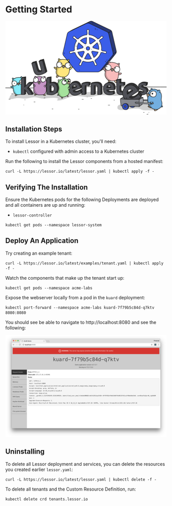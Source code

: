 # Getting Started

<p align="center">
  <img src="./images/gophers/kubernetes_word.png" width="600">
</p>

## Installation Steps

To install Lessor in a Kubernetes cluster, you'll need:

- `kubectl` configured with admin access to a Kubernetes cluster

Run the following to install the Lessor components from a hosted manifest:

```
curl -L https://lessor.io/latest/lessor.yaml | kubectl apply -f -
```

## Verifying The Installation

Ensure the Kubernetes pods for the following Deployments are deployed and all containers are up and running:

- `lessor-controller`

```
kubectl get pods --namespace lessor-system
```

## Deploy An Application

Try creating an example tenant:

```
curl -L https://lessor.io/latest/examples/tenant.yaml | kubectl apply -f -
```

Watch the components that make up the tenant start up:

```
kubectl get pods --namespace acme-labs
```

Expose the webserver locally from a pod in the `kuard` deployment:

```
kubectl port-forward --namespace acme-labs kuard-7f79b5c84d-q7ktv 8080:8080
```

You should see be able to navigate to http://localhost:8080 and see the following:

![kuard](./images/screenshots/kuard.png)

## Uninstalling

To delete all Lessor deployment and services, you can delete the resources you created earlier `lessor.yaml`:

```
curl -L https://lessor.io/latest/lessor.yaml | kubectl delete -f -
```

To delete all tenants and the Custom Resource Definition, run:

```
kubectl delete crd tenants.lessor.io
```
